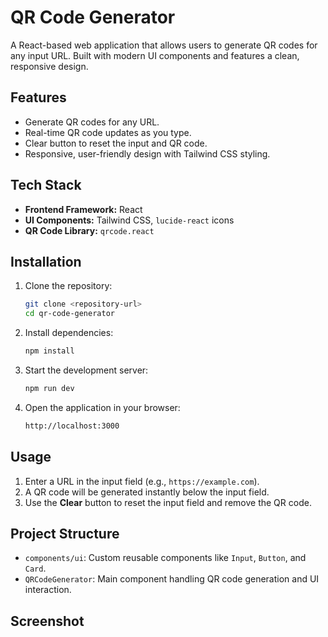 

# QR Code Generator  

A React-based web application that allows users to generate QR codes for any input URL. Built with modern UI components and features a clean, responsive design.  

## Features  
- Generate QR codes for any URL.  
- Real-time QR code updates as you type.  
- Clear button to reset the input and QR code.  
- Responsive, user-friendly design with Tailwind CSS styling.  

## Tech Stack  
- **Frontend Framework:** React  
- **UI Components:** Tailwind CSS, `lucide-react` icons  
- **QR Code Library:** `qrcode.react`  

## Installation  

1. Clone the repository:  
   ```bash
   git clone <repository-url>
   cd qr-code-generator
   ```  

2. Install dependencies:  
   ```bash
   npm install
   ```  

3. Start the development server:  
   ```bash
   npm run dev
   ```  

4. Open the application in your browser:  
   ```bash
   http://localhost:3000
   ```  

## Usage  

1. Enter a URL in the input field (e.g., `https://example.com`).  
2. A QR code will be generated instantly below the input field.  
3. Use the **Clear** button to reset the input field and remove the QR code.  

## Project Structure  
- `components/ui`: Custom reusable components like `Input`, `Button`, and `Card`.  
- `QRCodeGenerator`: Main component handling QR code generation and UI interaction.  

## Screenshot

